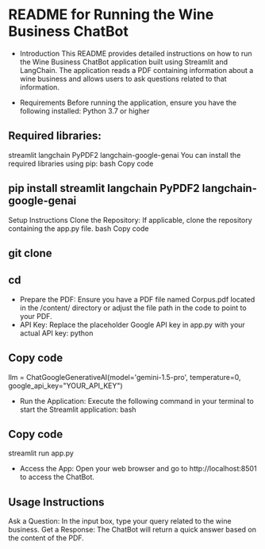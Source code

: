 # README for Running the Wine Business ChatBot

- Introduction
This README provides detailed instructions on how to run the Wine Business ChatBot application built using Streamlit and LangChain. The application reads a PDF containing information about a wine business and allows users to ask questions related to that information.

- Requirements
Before running the application, ensure you have the following installed:
Python 3.7 or higher
## Required libraries:
streamlit
langchain
PyPDF2
langchain-google-genai
You can install the required libraries using pip:
bash
Copy code
## pip install streamlit langchain PyPDF2 langchain-google-genai

Setup Instructions
Clone the Repository: If applicable, clone the repository containing the app.py file.
bash
Copy code
## git clone <repository-url>
## cd <repository-directory>


- Prepare the PDF: Ensure you have a PDF file named Corpus.pdf located in the /content/ directory or adjust the file path in the code to point to your PDF.
- API Key: Replace the placeholder Google API key in app.py with your actual API key:
python
## Copy code
llm = ChatGoogleGenerativeAI(model='gemini-1.5-pro', temperature=0, google_api_key="YOUR_API_KEY")

- Run the Application: Execute the following command in your terminal to start the Streamlit application:
bash
## Copy code
streamlit run app.py


- Access the App: Open your web browser and go to http://localhost:8501 to access the ChatBot.

## Usage Instructions
Ask a Question: In the input box, type your query related to the wine business.
Get a Response: The ChatBot will return a quick answer based on the content of the PDF.
